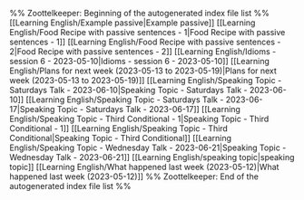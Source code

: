 %% Zoottelkeeper: Beginning of the autogenerated index file list  %%
 [[Learning English/Example passive|Example passive]]
 [[Learning English/Food Recipe with passive sentences - 1|Food Recipe with passive sentences - 1]]
 [[Learning English/Food Recipe with passive sentences - 2|Food Recipe with passive sentences - 2]]
 [[Learning English/Idioms - session 6 - 2023-05-10|Idioms - session 6 - 2023-05-10]]
 [[Learning English/Plans for next week (2023-05-13 to 2023-05-19)|Plans for next week (2023-05-13 to 2023-05-19)]]
 [[Learning English/Speaking Topic - Saturdays Talk - 2023-06-10|Speaking Topic - Saturdays Talk - 2023-06-10]]
 [[Learning English/Speaking Topic - Saturdays Talk - 2023-06-17|Speaking Topic - Saturdays Talk - 2023-06-17]]
 [[Learning English/Speaking Topic - Third Conditional - 1|Speaking Topic - Third Conditional - 1]]
 [[Learning English/Speaking Topic - Third Conditional|Speaking Topic - Third Conditional]]
 [[Learning English/Speaking Topic - Wednesday Talk - 2023-06-21|Speaking Topic - Wednesday Talk - 2023-06-21]]
 [[Learning English/speaking topic|speaking topic]]
 [[Learning English/What happened last week (2023-05-12)|What happened last week (2023-05-12)]]
%% Zoottelkeeper: End of the autogenerated index file list  %%
